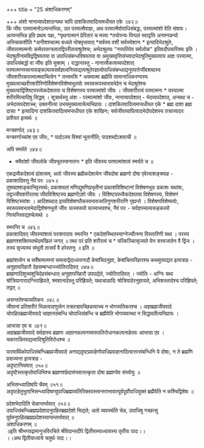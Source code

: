 +++
title = "25 अंशाधिकरणम्"

+++
अंशो नानाव्यपदेशादन्यथा चापि दाशकितवादित्वमधीयत एके ॥४२॥  
किं जीवः परमात्मनोऽत्यन्तभिन्नः, उत परमात्मैवाज्ञः, अथ परमात्मैवोपाधिसंबद्धः, परमात्मांशो वेति संशयः। अत्यन्तभिन्न इति प्रथमः पक्षः, *पृथगात्मानं प्रेरितारं च मत्त्वा *तयोरन्यः पिप्पलं स्वाद्वत्ति अनश्नन्नन्यो अभिचाकशीति *अनीशश्चात्मा बध्यते भोक्तृभावात् *सर्वस्य वशी सर्वस्येशानः * इत्यादिभेदश्रुतेः, जीवपरमात्मनोः कर्मपरतन्त्रतातद्विपरीतत्वश्रुतेश्च; अभेदश्रुतयः "नरपतिरेव सर्वलोक" इतिवदौपचारिक्यः इति । भेदश्रुतीनामविद्वद्विषयतया वा उपाधिसंबन्धविषयतया वा अमुख्यवृत्तिसंभवादभेदश्रुतिमुख्यत्वाय अज्ञः परमात्मा, उपाधिसंबद्धो वा जीवः इति युक्तम् । राद्धान्तस्तु - नानात्त्वैकत्वव्यपदेशात् परमात्मनस्सत्यसङ्कल्पत्वसर्वज्ञत्वनिरवद्यत्वश्रुतेरज्ञत्वोपाधिसंबन्धाद्यनुपपत्तेर्जीवशब्दस्य जीवशरीरकपरमात्मवाचित्वेन * तत्त्वमसि * अयमात्मा ब्रह्मेति सामानाधिकरण्यस्य मुख्यत्वाच्छरीरशरीरिणोर्विशेषणविशेष्यभूतयोः स्वस्वरूपस्वभावभेदेन च भेदश्रुतेश्च मुख्यत्वाद्विशिष्टवस्त्वेकदेशतया च विशेषणस्य परमात्मांशो जीवः । जीवशरीरत्वं परमात्मनः * यस्यात्मा शरीरमित्यादिषु सिद्धम् । सूत्रार्थस्तु अंशः - परमात्मांशो जीवः, नानाव्यपदेशात् - भेदव्यपदेशात्, अन्यथा च - अभेदव्यपदेशाच्च; उक्तनीत्या उभयमुख्यत्वायेत्यभिप्रायः । दाशकितवादित्वमप्यधीयत एके * ब्रह्म दाशा ब्रह्म दासाः * इत्यादिना दाशकितवादित्वमप्यधीयत एके शाखिनः; सर्वजीवव्यापित्वादभेदोपदेशस्य तत्रात्यादरः प्रतीयत इत्यर्थः ॥

मन्त्रवर्णात् ॥४३॥  
मन्त्रवर्णाच्चांश एव जीवः, * पादोऽस्य विश्वां भूतानीति; पादशब्दोंऽशवाची ॥

अपि स्मर्यते ॥४४॥  
* ममैवांशो जीवलोके जीवभूतस्सनातनः * इति जीवस्य परमात्मांशत्वं स्मर्यते च ॥

एकद्रव्यैकदेशत्वं ह्यंशत्वम्; अतो जीवस्य ब्रह्मैकदेशत्वेन जीवदोषा ब्रह्मणो दोषा एवेत्याशङ्क्याह -   
प्रकाशादिवत्तु नैवं परः ॥४५॥  
तुशब्दश्शङ्कानिवृत्त्यर्थः; प्रकाशवतां मणिद्युमणिप्रभृतीनां प्रकाशविशिष्टानां विशेषणभूतः प्रकाशः यथांशः, तद्वज्जीवशरीरतया जीवविशिष्टस्य ब्रह्मणोंऽशो जीवः । विशिष्टवस्त्वैकदेशतया विशेषणस्य, विशेषणं विशिष्टस्यांशः । आदिशब्दात् द्रव्यविशेषणतैकस्वभावजातिगुणशरीराणि गृह्यन्ते । विशेषणविशेष्ययोः, स्वरूपस्वभावभेदाद्विशेषणभूतो जीवः यत्स्वरूपो यत्स्वभावश्च, नैवं परः - सर्वज्ञस्सत्यसङ्कल्पो नित्यनिरवद्यश्चेत्यर्थः ॥

स्मरन्ति च ॥४६॥  
प्रकाशादिवत् जीवस्यांशत्वं पराशरादयः स्मरन्ति * एकदेशस्थितस्याग्नेर्ज्योत्स्ना विस्तारिणी यथा । परस्य ब्रह्मणश्शक्तिस्तथेदमखिलं जगत् ॥ तथा परं प्रति शरीरत्वं च * यत्किञ्चित्सृज्यते येन सत्त्वजातेन वै द्विज । तस्य सृज्यस्य संभूतौ तत्सर्वं वै हरेस्तनुः ॥ इति ॥

ब्रह्मांशत्वेन च सर्वेषामात्मनां समत्वाद्वेदाध्ययनादौ केषांचिदनुज्ञा, केषांचित्परिहारश्च कथमुपपद्यत इत्यत्राह -  
अनुज्ञापरिहारौ देहसम्बन्धाज्ज्योतिरादिवत् ॥४७॥  
ब्राह्मणादिशुच्यशुचिदेहसंबन्धात् अनुज्ञापरिहारौ उपपद्येते, ज्योतिरादिवत् । ज्योतिः - अग्निः यथा श्रोत्रियागारादग्निराह्रियते, श्मशानादेस्तु परिह्रियते; यथाचान्नादिः श्रोत्रियादेरनुज्ञायते, अभिशस्तादेश्च परिह्रियते; तद्वत् ॥

असन्ततेश्चाव्यतिकरः ॥४८॥  
जीवानां प्रतिशरीरं भिन्नत्वादणुत्वेन तत्रतत्रावच्छिन्नत्वाच्च न भोगव्यतिकरश्च । अज्ञब्रह्मजीववादे चोपहितब्रह्मजीववादे चाज्ञानसंबन्धि चोपाधिसंबन्धि च ब्रह्मैवेति भोगव्यवस्था न सिद्ध्यतीत्यभिप्रायः ।

आभासा एव च ॥४९॥  
अज्ञब्रह्मजीववादे सर्वज्ञस्य ब्रह्मणः अज्ञानकल्पनस्वरूपतिरोधानकल्पनाहेतवः आभासा एव । चकारान्निरवद्यत्वादिश्रुतिविरोधश्च ॥

पारमार्थिकोपाधिसंबन्धिब्रह्मजीववादे अनाद्यदृष्टप्रवाहेणोपाधिप्रवाहानादित्वात्तत्संबन्धिनि ये दोषाः, न ते ब्रह्मणि प्रसज्यन्त इत्यत्राह -   
अदृष्टानियमात् ॥५०॥  
अदृष्टैस्तत्कृतोपाधिभिश्च ब्रह्मणश्छेदासंभवात्तत्कृता दोषा ब्रह्मण्येव संभवेयुः ॥

अभिसन्ध्यादिष्वपि चैवम् ॥५१॥  
अदृष्टहेतुभूताभिसन्ध्यादिष्वप्युपाधिब्रह्मव्यतिरिक्तवस्त्वन्तराभावात्पूर्वपूर्वोपाधियुक्तं ब्रह्मैवेति न कश्चिद्विशेषः ॥

प्रदेशभेदादिति चेन्नान्तर्भावात् ॥५२॥  
उपाधिसंबन्धिब्रह्मप्रदेशादनुपहितब्रह्मदेशो भिद्यते; अतो व्यवस्थेति चेन्न, उपाधिषु गच्छत्सु पूर्वमनुपहितब्रह्मप्रदेशस्याप्यन्तर्भावात् ॥   
अंशाधिकरणम् ॥   
॥इति श्रीभगवद्रामानुजविरचिते श्रीवेदान्तदीपे द्वितीयस्याध्यायस्य तृतीयः पादः।।   
।।अथ द्वितीयाध्याये चतुर्थः पादः।।